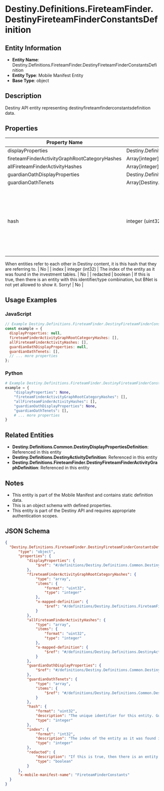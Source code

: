 # Destiny.Definitions.FireteamFinder.DestinyFireteamFinderConstantsDefinition

## Entity Information
- **Entity Name**: Destiny.Definitions.FireteamFinder.DestinyFireteamFinderConstantsDefinition
- **Entity Type**: Mobile Manifest Entity
- **Base Type**: object

## Description
Destiny API entity representing destinyfireteamfinderconstantsdefinition data.

## Properties

| Property Name | Type | Description | Required |
|---------------|------|-------------|----------|
| displayProperties | Destiny.Definitions.Common.DestinyDisplayPropertiesDefinition |  | No |
| fireteamFinderActivityGraphRootCategoryHashes | Array[integer] |  | No |
| allFireteamFinderActivityHashes | Array[integer] |  | No |
| guardianOathDisplayProperties | Destiny.Definitions.Common.DestinyDisplayPropertiesDefinition |  | No |
| guardianOathTenets | Array[Destiny.Definitions.Common.DestinyDisplayPropertiesDefinition] |  | No |
| hash | integer (uint32) | The unique identifier for this entity. Guaranteed to be unique for the type of entity, but not globally.
When entities refer to each other in Destiny content, it is this hash that they are referring to. | No |
| index | integer (int32) | The index of the entity as it was found in the investment tables. | No |
| redacted | boolean | If this is true, then there is an entity with this identifier/type combination, but BNet is not yet allowed to show it. Sorry! | No |

## Usage Examples

### JavaScript
```javascript
// Example Destiny.Definitions.FireteamFinder.DestinyFireteamFinderConstantsDefinition object
const example = {
  displayProperties: null,
  fireteamFinderActivityGraphRootCategoryHashes: [],
  allFireteamFinderActivityHashes: [],
  guardianOathDisplayProperties: null,
  guardianOathTenets: [],
  // ... more properties
};
```

### Python
```python
# Example Destiny.Definitions.FireteamFinder.DestinyFireteamFinderConstantsDefinition object
example = {
    "displayProperties": None,
    "fireteamFinderActivityGraphRootCategoryHashes": [],
    "allFireteamFinderActivityHashes": [],
    "guardianOathDisplayProperties": None,
    "guardianOathTenets": [],
    # ... more properties
}
```

## Related Entities
- **Destiny.Definitions.Common.DestinyDisplayPropertiesDefinition**: Referenced in this entity
- **Destiny.Definitions.DestinyActivityDefinition**: Referenced in this entity
- **Destiny.Definitions.FireteamFinder.DestinyFireteamFinderActivityGraphDefinition**: Referenced in this entity

## Notes
- This entity is part of the Mobile Manifest and contains static definition data.
- This is an object schema with defined properties.
- This entity is part of the Destiny API and requires appropriate authentication scopes.

## JSON Schema
```json
{
  "Destiny.Definitions.FireteamFinder.DestinyFireteamFinderConstantsDefinition":   {
      "type": "object",
      "properties": {
          "displayProperties": {
              "$ref": "#/definitions/Destiny.Definitions.Common.DestinyDisplayPropertiesDefinition"
          },
          "fireteamFinderActivityGraphRootCategoryHashes": {
              "type": "array",
              "items": {
                  "format": "uint32",
                  "type": "integer"
              },
              "x-mapped-definition": {
                  "$ref": "#/definitions/Destiny.Definitions.FireteamFinder.DestinyFireteamFinderActivityGraphDefinition"
              }
          },
          "allFireteamFinderActivityHashes": {
              "type": "array",
              "items": {
                  "format": "uint32",
                  "type": "integer"
              },
              "x-mapped-definition": {
                  "$ref": "#/definitions/Destiny.Definitions.DestinyActivityDefinition"
              }
          },
          "guardianOathDisplayProperties": {
              "$ref": "#/definitions/Destiny.Definitions.Common.DestinyDisplayPropertiesDefinition"
          },
          "guardianOathTenets": {
              "type": "array",
              "items": {
                  "$ref": "#/definitions/Destiny.Definitions.Common.DestinyDisplayPropertiesDefinition"
              }
          },
          "hash": {
              "format": "uint32",
              "description": "The unique identifier for this entity. Guaranteed to be unique for the type of entity, but not globally.\r\nWhen entities refer to each other in Destiny content, it is this hash that they are referring to.",
              "type": "integer"
          },
          "index": {
              "format": "int32",
              "description": "The index of the entity as it was found in the investment tables.",
              "type": "integer"
          },
          "redacted": {
              "description": "If this is true, then there is an entity with this identifier/type combination, but BNet is not yet allowed to show it. Sorry!",
              "type": "boolean"
          }
      },
      "x-mobile-manifest-name": "FireteamFinderConstants"
  }
}
```
